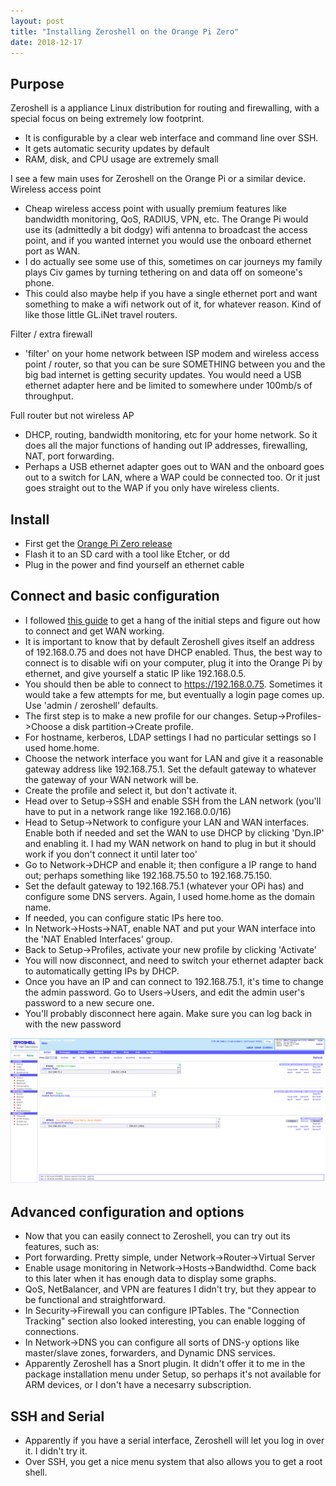 ```yaml
---
layout: post
title: "Installing Zeroshell on the Orange Pi Zero"
date: 2018-12-17
---
```

## Purpose
Zeroshell is a appliance Linux distribution for routing and firewalling, with a special focus on being extremely low footprint. 
- It is configurable by a clear web interface and command line over SSH.
- It gets automatic security updates by default
- RAM, disk, and CPU usage are extremely small

I see a few main uses for Zeroshell on the Orange Pi or a similar device.
Wireless access point
- Cheap wireless access point with usually premium features like bandwidth monitoring, QoS, RADIUS, VPN, etc. The Orange Pi would use its (admittedly a bit dodgy) wifi antenna to broadcast the access point, and if you wanted internet you would use the onboard ethernet port as WAN. 
- I do actually see some use of this, sometimes on car journeys my family plays Civ games by turning tethering on and data off on someone's phone.
- This could also maybe help if you have a single ethernet port and want something to make a wifi network out of it, for whatever reason. Kind of like those little GL.iNet travel routers.

Filter / extra firewall
- 'filter' on your home network between ISP modem and wireless access point / router, so that you can be sure SOMETHING between you and the big bad internet is getting security updates. You would need a USB ethernet adapter here and be limited to somewhere under 100mb/s of throughput.

Full router but not wireless AP
- DHCP, routing, bandwidth monitoring, etc for your home network. So it does all the major functions of handing out IP addresses, firewalling, NAT, port forwarding.
- Perhaps a USB ethernet adapter goes out to WAN and the onboard goes out to a switch for LAN, where a WAP could be connected too. Or it just goes straight out to the WAP if you only have wireless clients. 


## Install
- First get the [Orange Pi Zero release](https://zeroshell.org/download/)
- Flash it to an SD card with a tool like Etcher, or dd
- Plug in the power and find yourself an ethernet cable


## Connect and basic configuration
- I followed [this guide](https://digilander.libero.it/smasherdevourer/schede/linux/zeroshellEN.pdf) to get a hang of the initial steps and figure out how to connect and get WAN working.
- It is important to know that by default Zeroshell gives itself an address of 192.168.0.75 and does not have DHCP enabled. Thus, the best way to connect is to disable wifi on your computer, plug it into the Orange Pi by ethernet, and give yourself a static IP like 192.168.0.5.
- You should then be able to connect to https://192.168.0.75. Sometimes it would take a few attempts for me, but eventually a login page comes up. Use 'admin / zeroshell' defaults.
- The first step is to make a new profile for our changes. Setup->Profiles->Choose a disk partition->Create profile.
- For hostname, kerberos, LDAP settings I had no particular settings so I used home.home.
- Choose the network interface you want for LAN and give it a reasonable gateway address like 192.168.75.1. Set the default gateway to whatever the gateway of your WAN network will be.
- Create the profile and select it, but don't activate it.
- Head over to Setup->SSH and enable SSH from the LAN network (you'll have to put in a network range like 192.168.0.0/16)
- Head to Setup->Network to configure your LAN and WAN interfaces. Enable both if needed and set the WAN to use DHCP by clicking 'Dyn.IP' and enabling it. I had my WAN network on hand to plug in but it should work if you don't connect it until later too'
- Go to Network->DHCP and enable it; then configure a IP range to hand out; perhaps something like 192.168.75.50 to 192.168.75.150.
- Set the default gateway to 192.168.75.1 (whatever your OPi has) and configure some DNS servers. Again, I used home.home as the domain name.
- If needed, you can configure static IPs here too.
- In Network->Hosts->NAT, enable NAT and put your WAN interface into the 'NAT Enabled Interfaces' group.
- Back to Setup->Profiles, activate your new profile by clicking 'Activate'
- You will now disconnect, and need to switch your ethernet adapter back to automatically getting IPs by DHCP.
- Once you have an IP and can connect to 192.168.75.1, it's time to change the admin password. Go to Users->Users, and edit the admin user's password to a new secure one.
- You'll probably disconnect here again. Make sure you can log back in with the new password

![The network tab](https://raw.githubusercontent.com/SuperThunder/SuperThunder.github.io/master/content/Screenshots/zeroshell-network-tab.png "The network tab")


## Advanced configuration and options
- Now that you can easily connect to Zeroshell, you can try out its features, such as:
- Port forwarding. Pretty simple, under Network->Router->Virtual Server
- Enable usage monitoring in Network->Hosts->Bandwidthd. Come back to this later when it has enough data to display some graphs.
- QoS, NetBalancer, and VPN are features I didn't try, but they appear to be functional and straightforward.
- In Security->Firewall you can configure IPTables. The "Connection Tracking" section also looked interesting, you can enable logging of connections.
- In Network->DNS you can configure all sorts of DNS-y options like master/slave zones, forwarders, and Dynamic DNS services.
- Apparently Zeroshell has a Snort plugin. It didn't offer it to me in the package installation menu under Setup, so perhaps it's not available for ARM devices, or I don't have a necesarry subscription.


## SSH and Serial
- Apparently if you have a serial interface, Zeroshell will let you log in over it. I didn't try it.
- Over SSH, you get a nice menu system that also allows you to get a root shell.
